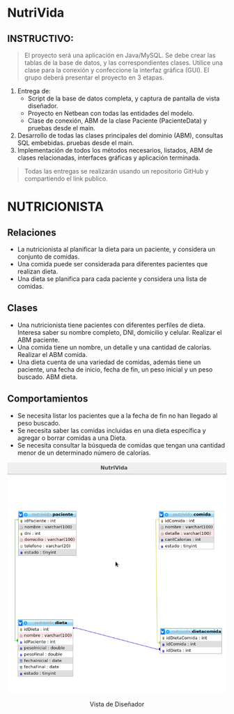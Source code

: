 # NutriVida

## INSTRUCTIVO:

> El proyecto será una aplicación en Java/MySQL. Se debe crear las tablas de la base de datos, y las correspondientes clases. Utilice una clase para la conexión y confeccione la interfaz gráfica (GUI). El grupo deberá presentar el proyecto en 3 etapas.

1. Entrega de:
   - Script de la base de datos completa, y captura de pantalla de vista diseñador.
   - Proyecto en Netbean con todas las entidades del modelo.
   - Clase de conexión, ABM de la clase Paciente (PacienteData) y pruebas desde el main.
1. Desarrollo de todas las clases principales del dominio (ABM), consultas SQL embebidas. pruebas desde el main.
1. Implementación de todos los métodos necesarios, listados, ABM de clases relacionadas, interfaces gráficas y aplicación terminada.

> Todas las entregas se realizarán usando un repositorio GitHub y compartiendo el link publico.

# NUTRICIONISTA

## Relaciones

* La nutricionista al planificar la dieta para un paciente, y considera un conjunto de comidas.
* Una comida puede ser considerada para diferentes pacientes que realizan dieta.
* Una dieta se planifica para cada paciente y considera una lista de comidas.

## Clases

* Una nutricionista tiene pacientes con diferentes perfiles de dieta. Interesa saber su nombre completo, DNI, domicilio y celular. Realizar el ABM paciente.
* Una comida tiene un nombre, un detalle y una cantidad de calorías. Realizar el ABM comida.
* Una dieta cuenta de una variedad de comidas, además tiene un paciente, una fecha de inicio, fecha de fin, un peso inicial y un peso buscado. ABM dieta.

## Comportamientos

* Se necesita listar los pacientes que a la fecha de fin no han llegado al peso buscado.
* Se necesita saber las comidas incluidas en una dieta específica y agregar o borrar comidas a una Dieta.
* Se necesita consultar la búsqueda de comidas que tengan una cantidad menor de un determinado número de calorías.

![image](https://github.com/KivyDesign/NutriVida/blob/main/VistaDeDise%C3%B1ador.png)

<p align="center">Vista de Diseñador</p>


